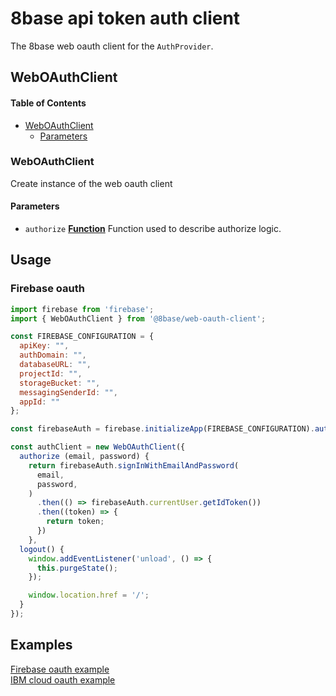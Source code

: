 # 8base api token auth client

The 8base web oauth client for the `AuthProvider`.

## WebOAuthClient

#### Table of Contents

-   [WebOAuthClient](#webOAuthClient)
    -   [Parameters](#parameters)

### WebOAuthClient

Create instance of the web oauth client

#### Parameters

-   `authorize` **[Function](https://developer.mozilla.org/docs/Web/JavaScript/Reference/Global_Objects/Function)** Function used to describe authorize logic.

## Usage
### Firebase oauth
```js
import firebase from 'firebase';
import { WebOAuthClient } from '@8base/web-oauth-client';

const FIREBASE_CONFIGURATION = {
  apiKey: "",
  authDomain: "",
  databaseURL: "",
  projectId: "",
  storageBucket: "",
  messagingSenderId: "",
  appId: ""
};

const firebaseAuth = firebase.initializeApp(FIREBASE_CONFIGURATION).auth();

const authClient = new WebOAuthClient({
  authorize (email, password) {
    return firebaseAuth.signInWithEmailAndPassword(
      email,
      password,
    )
      .then(() => firebaseAuth.currentUser.getIdToken())
      .then((token) => {
        return token;
      })
    },
  logout() {
    window.addEventListener('unload', () => {
      this.purgeState();
    });

    window.location.href = '/';
  }
});
```
## Examples

[Firebase oauth example](https://github.com/8base/8base-firebase-auth-example)  
[IBM cloud oauth example](https://github.com/8base/8base-ibm-app-id-example)
